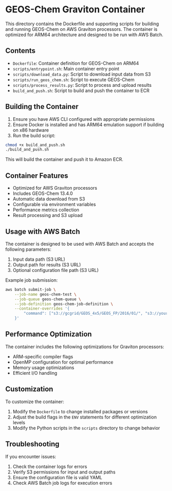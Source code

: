 # GEOS-Chem Graviton Container

This directory contains the Dockerfile and supporting scripts for building and running GEOS-Chem on AWS Graviton processors. The container is optimized for ARM64 architecture and designed to be run with AWS Batch.

## Contents

- `Dockerfile`: Container definition for GEOS-Chem on ARM64
- `scripts/entrypoint.sh`: Main container entry point
- `scripts/download_data.py`: Script to download input data from S3
- `scripts/run_geos_chem.sh`: Script to execute GEOS-Chem
- `scripts/process_results.py`: Script to process and upload results
- `build_and_push.sh`: Script to build and push the container to ECR

## Building the Container

1. Ensure you have AWS CLI configured with appropriate permissions
2. Ensure Docker is installed and has ARM64 emulation support if building on x86 hardware
3. Run the build script:

```bash
chmod +x build_and_push.sh
./build_and_push.sh
```

This will build the container and push it to Amazon ECR.

## Container Features

- Optimized for AWS Graviton processors
- Includes GEOS-Chem 13.4.0
- Automatic data download from S3
- Configurable via environment variables
- Performance metrics collection
- Result processing and S3 upload

## Usage with AWS Batch

The container is designed to be used with AWS Batch and accepts the following parameters:

1. Input data path (S3 URL)
2. Output path for results (S3 URL)
3. Optional configuration file path (S3 URL)

Example job submission:

```bash
aws batch submit-job \
    --job-name geos-chem-test \
    --job-queue geos-chem-queue \
    --job-definition geos-chem-job-definition \
    --container-overrides '{
        "command": ["s3://gcgrid/GEOS_4x5/GEOS_FP/2016/01/", "s3://your-bucket/results/test-run", "s3://your-bucket/configs/test-config.yml"]
    }'
```

## Performance Optimization

The container includes the following optimizations for Graviton processors:

- ARM-specific compiler flags
- OpenMP configuration for optimal performance
- Memory usage optimizations
- Efficient I/O handling

## Customization

To customize the container:

1. Modify the `Dockerfile` to change installed packages or versions
2. Adjust the build flags in the `ENV` statements for different optimization levels
3. Modify the Python scripts in the `scripts` directory to change behavior

## Troubleshooting

If you encounter issues:

1. Check the container logs for errors
2. Verify S3 permissions for input and output paths
3. Ensure the configuration file is valid YAML
4. Check AWS Batch job logs for execution errors